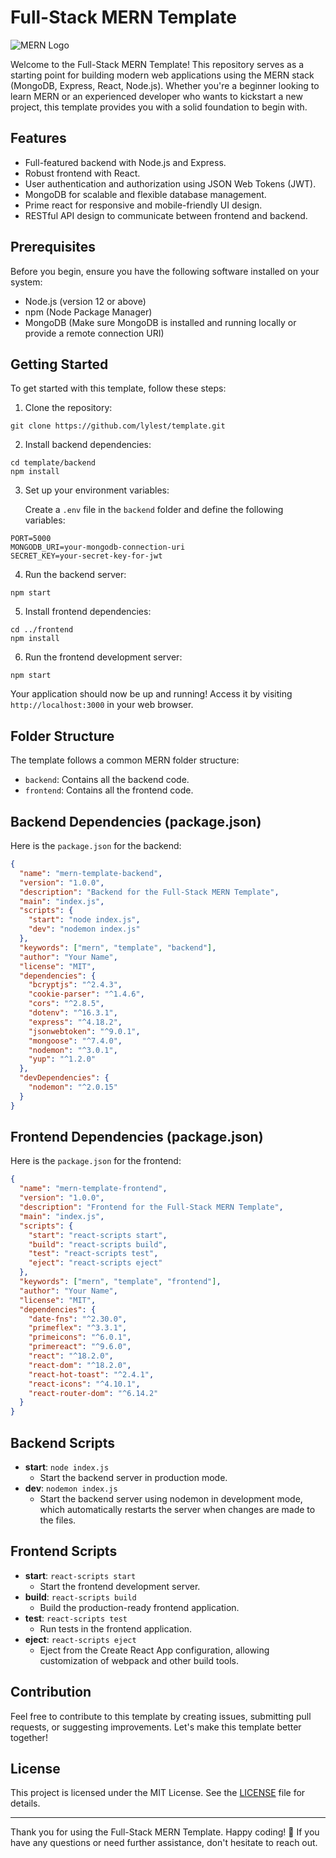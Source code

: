# Full-Stack MERN Template

![MERN Logo](https://your-image-url.com)

Welcome to the Full-Stack MERN Template! This repository serves as a starting point for building modern web applications using the MERN stack (MongoDB, Express, React, Node.js). Whether you're a beginner looking to learn MERN or an experienced developer who wants to kickstart a new project, this template provides you with a solid foundation to begin with.

## Features

- Full-featured backend with Node.js and Express.
- Robust frontend with React.
- User authentication and authorization using JSON Web Tokens (JWT).
- MongoDB for scalable and flexible database management.
- Prime react for responsive and mobile-friendly UI design.
- RESTful API design to communicate between frontend and backend.

## Prerequisites

Before you begin, ensure you have the following software installed on your system:

- Node.js (version 12 or above)
- npm (Node Package Manager)
- MongoDB (Make sure MongoDB is installed and running locally or provide a remote connection URI)

## Getting Started

To get started with this template, follow these steps:

1. Clone the repository:

```
git clone https://github.com/lylest/template.git
```

2. Install backend dependencies:

```
cd template/backend
npm install
```

3. Set up your environment variables:

   Create a `.env` file in the `backend` folder and define the following variables:

```
PORT=5000
MONGODB_URI=your-mongodb-connection-uri
SECRET_KEY=your-secret-key-for-jwt
```

4. Run the backend server:

```
npm start
```

5. Install frontend dependencies:

```
cd ../frontend
npm install
```

6. Run the frontend development server:

```
npm start
```

Your application should now be up and running! Access it by visiting `http://localhost:3000` in your web browser.

## Folder Structure

The template follows a common MERN folder structure:

- `backend`: Contains all the backend code.
- `frontend`: Contains all the frontend code.

## Backend Dependencies (package.json)

Here is the `package.json` for the backend:

```json
{
  "name": "mern-template-backend",
  "version": "1.0.0",
  "description": "Backend for the Full-Stack MERN Template",
  "main": "index.js",
  "scripts": {
    "start": "node index.js",
    "dev": "nodemon index.js"
  },
  "keywords": ["mern", "template", "backend"],
  "author": "Your Name",
  "license": "MIT",
  "dependencies": {
    "bcryptjs": "^2.4.3",
    "cookie-parser": "^1.4.6",
    "cors": "^2.8.5",
    "dotenv": "^16.3.1",
    "express": "^4.18.2",
    "jsonwebtoken": "^9.0.1",
    "mongoose": "^7.4.0",
    "nodemon": "^3.0.1",
    "yup": "^1.2.0"
  },
  "devDependencies": {
    "nodemon": "^2.0.15"
  }
}
```

## Frontend Dependencies (package.json)

Here is the `package.json` for the frontend:

```json
{
  "name": "mern-template-frontend",
  "version": "1.0.0",
  "description": "Frontend for the Full-Stack MERN Template",
  "main": "index.js",
  "scripts": {
    "start": "react-scripts start",
    "build": "react-scripts build",
    "test": "react-scripts test",
    "eject": "react-scripts eject"
  },
  "keywords": ["mern", "template", "frontend"],
  "author": "Your Name",
  "license": "MIT",
  "dependencies": {
    "date-fns": "^2.30.0",
    "primeflex": "^3.3.1",
    "primeicons": "^6.0.1",
    "primereact": "^9.6.0",
    "react": "^18.2.0",
    "react-dom": "^18.2.0",
    "react-hot-toast": "^2.4.1",
    "react-icons": "^4.10.1",
    "react-router-dom": "^6.14.2"
  }
}
```

## Backend Scripts

- **start**: `node index.js`
  - Start the backend server in production mode.
- **dev**: `nodemon index.js`
  - Start the backend server using nodemon in development mode, which automatically restarts the server when changes are made to the files.

## Frontend Scripts

- **start**: `react-scripts start`
  - Start the frontend development server.
- **build**: `react-scripts build`
  - Build the production-ready frontend application.
- **test**: `react-scripts test`
  - Run tests in the frontend application.
- **eject**: `react-scripts eject`
  - Eject from the Create React App configuration, allowing customization of webpack and other build tools.

## Contribution

Feel free to contribute to this template by creating issues, submitting pull requests, or suggesting improvements. Let's make this template better together!

## License

This project is licensed under the MIT License. See the [LICENSE](LICENSE) file for details.

---

Thank you for using the Full-Stack MERN Template. Happy coding! 🚀 If you have any questions or need further assistance, don't hesitate to reach out.
